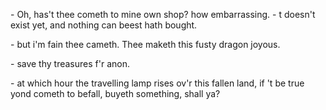 \- Oh, has't thee cometh to mine own shop? how embarrassing. 
\- t doesn't exist yet, and nothing can beest hath bought. 
 
\- but i'm fain thee cameth.  Thee maketh this fusty dragon joyous. 
 
\- save thy treasures f'r anon. 
 
\- at which hour the travelling lamp rises ov'r this fallen land, if 't be true yond cometh to befall,
buyeth something, shall ya?